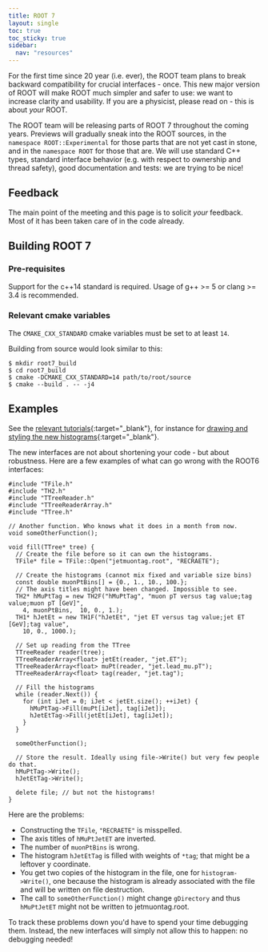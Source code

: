 ```yaml
---
title: ROOT 7
layout: single
toc: true
toc_sticky: true
sidebar:
  nav: "resources"
---
```


For the first time since 20 year (i.e. ever), the ROOT team plans to break backward compatibility for crucial interfaces - once.
This new major version of ROOT will make ROOT much simpler and safer to use: we want to increase clarity and usability.
If you are a physicist, please read on - this is about *your* ROOT.


The ROOT team will be releasing parts of ROOT 7 throughout the coming years.
Previews will gradually sneak into the ROOT sources, in the `namespace ROOT::Experimental` for those parts that are not yet cast in stone, and in the `namespace ROOT` for those that are.
We will use standard C++ types, standard interface behavior (e.g. with respect to ownership and thread safety), good documentation and tests: we are trying to be nice!

## Feedback

The main point of the meeting and this page is to solicit *your* feedback. Most of it has been taken care of in the code already.

## Building ROOT 7
### Pre-requisites
Support for the c++14 standard is required. Usage of g++ >= 5 or clang >= 3.4 is recommended.
### Relevant cmake variables
The `CMAKE_CXX_STANDARD` cmake variables must be set to at least `14`.

Building from source would look similar to this:

    $ mkdir root7_build
    $ cd root7_build
    $ cmake -DCMAKE_CXX_STANDARD=14 path/to/root/source
    $ cmake --build . -- -j4


## Examples

See the [relevant tutorials](https://github.com/root-project/root/tree/master/tutorials/v7){:target="_blank"},
for instance for [drawing and styling the new histograms](https://github.com/root-project/root/blob/master/tutorials/v7/draw_rh1.cxx){:target="_blank"}.

The new interfaces are not about shortening your code - but about robustness. Here are a few examples of what can go wrong with the ROOT6 interfaces:

```
#include "TFile.h"
#include "TH2.h"
#include "TTreeReader.h"
#include "TTreeReaderArray.h"
#include "TTree.h"

// Another function. Who knows what it does in a month from now.
void someOtherFunction();

void fill(TTree* tree) {
  // Create the file before so it can own the histograms.
  TFile* file = TFile::Open("jetmuontag.root", "RECRAETE");

  // Create the histograms (cannot mix fixed and variable size bins)
  const double muonPtBins[] = {0., 1., 10., 100.};
  // The axis titles might have been changed. Impossible to see.
  TH2* hMuPtTag = new TH2F("hMuPtTag", "muon pT versus tag value;tag value;muon pT [GeV]",
    4, muonPtBins,  10, 0., 1.);
  TH1* hJetEt = new TH1F("hJetEt", "jet ET versus tag value;jet ET [GeV];tag value",
    10, 0., 1000.);

  // Set up reading from the TTree
  TTreeReader reader(tree);
  TTreeReaderArray<float> jetEt(reader, "jet.ET");
  TTreeReaderArray<float> muPt(reader, "jet.lead_mu.pT");
  TTreeReaderArray<float> tag(reader, "jet.tag");

  // Fill the histograms
  while (reader.Next()) {
    for (int iJet = 0; iJet < jetEt.size(); ++iJet) {
      hMuPtTag->Fill(muPt[iJet], tag[iJet]);
      hJetEtTag->Fill(jetEt[iJet], tag[iJet]);
    }
  }

  someOtherFunction();

  // Store the result. Ideally using file->Write() but very few people do that.
  hMuPtTag->Write();
  hJetEtTag->Write();

  delete file; // but not the histograms!
}
```

Here are the problems:

  * Constructing the `TFile`, `"RECRAETE"` is misspelled.
  * The axis titles of `hMuPtJetET` are inverted.
  * The number of `muonPtBins` is wrong.
  * The histogram `hJetEtTag` is filled with weights of `*tag`; that might be a leftover y coordinate.
  * You get two copies of the histogram in the file, one for `histogram->Write()`, one because the histogram is already associated with the file and will be written on file destruction.
  * The call to `someOtherFunction()` might change `gDirectory` and thus `hMuPtJetET` might not be written to jetmuontag.root.

To track these problems down you'd have to spend your time debugging them. Instead, the new interfaces will simply not allow this to happen: no debugging needed!